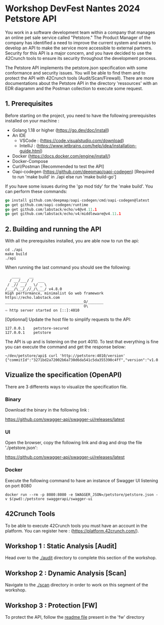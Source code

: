 # Workshop DevFest Nantes 2024 Petstore API

You work in a software development team within a company that manages an online pet sale service called "Petstore." The Product Manager of the company has identified a need to improve the current system and wants to develop an API to make the service more accessible to external partners. Security for this API is a major concern, and you have decided to use the 42Crunch tools to ensure its security throughout the development process.

The Petstore API implements the petstore.json specification with some conformance and security issues. You will be able to find them and to protect the API with 42Crunch tools (Audit/Scan/Firewall). There are more documentations about the Petstore API in the directory 'ressources' with an EDR diagramm and the Postman collection to execute some request.

## 1. Prerequisites

Before starting on the project, you need to have the following prerequisites installed on your machine : 

- Golang 1.18 or higher (https://go.dev/doc/install)
- An IDE
    - VSCode : (https://code.visualstudio.com/download)
    - IntelliJ : (https://www.jetbrains.com/help/idea/installation-guide.html)
- Docker (https://docs.docker.com/engine/install/)
- Docker-Compose
- Curl/Postman [Recommended to test the API]
- Oapi-codegen (https://github.com/deepmap/oapi-codegen) [Required to run 'make build' in ./api else run 'make build-go']

If you have some issues during the 'go mod tidy' for the 'make build'. You can perform these commands:
```Go
go install github.com/deepmap/oapi-codegen/cmd/oapi-codegen@latest
go get github.com/oapi-codegen/runtime
go get github.com/labstack/echo/v4@v4.11.1
go get github.com/labstack/echo/v4/middleware@v4.11.1
```

## 2. Building and running the API

With all the prerequisites installed, you are able now to run the api: 

```
cd ./api
make build
./api
```

When running the last command you should see the following:

```
   ____    __
  / __/___/ /  ___
 / _// __/ _ \/ _ \
/___/\__/_//_/\___/ v4.8.0
High performance, minimalist Go web framework
https://echo.labstack.com
____________________________________O/_______
                                    O\
⇨ http server started on [::]:4010

```

[Optionnal] Update the host file to simplify requests to the API:

```
127.0.0.1    petstore-secured
127.0.0.1    petstore
```

The API is up and is listening on the port 4010. To test that everything is fine you can execute the command and get the response below:

```
~/dev/petstore/api$ curl 'http://petstore:4010/version'
{"commitId":"3271bd2a72002b6a730d6da541c5da355390c4ff","version":"v1.0.0"}
```

## Vizualize the specification (OpenAPI)

There are 3 differents ways to visualize the specification file.

### Binary

Download the binary in the following link :

https://github.com/swagger-api/swagger-ui/releases/latest

### UI

Open the browser, copy the following link and drag and drop the file './petstore.json':

https://github.com/swagger-api/swagger-ui/releases/latest


### Docker

Execute the following command to have an instance of Swagger UI listening on port 8080

```
docker run --rm -p 8080:8080 -e SWAGGER_JSON=/petstore/petstore.json -v $(pwd):/petstore swaggerapi/swagger-ui
```

## 42Crunch Tools

To be able to execute 42Crunch tools you must have an account in the platform. You can register here : (https://platform.42crunch.com/).

## Workshop 1 : Static Analysis [Audit] 

Head over to the [./audit](https://github.com/davidaparicio/devsecops-workshop/blob/main/petstore/audit/README.md) directory to complete this section of the workshop.

## Workshop 2 : Dynamic Analysis [Scan]

Navigate to the [./scan](https://github.com/davidaparicio/devsecops-workshop/blob/main/petstore/scan/README.md) directory in order to work on this segment of the workshop.

## Workshop 3 : Protection [FW]

To protect the API, follow the [readme file](https://github.com/davidaparicio/devsecops-workshop/blob/main/petstore/fw/README.md) present in the 'fw' directory